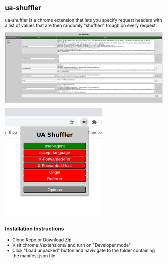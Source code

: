 ## ua-shuffler

ua-shuffler is a chrome extension that lets you specify request headers with a list of values that are then randomly "shuffled" trough on every request.

![options](images/options.png)

![popup](images/popup.png)

### Installation Instructions
- Clone Repo or Download Zip 
- Visit chrome://extensions/ and turn on "Developer mode"
- Click "Load unpacked" button and navivigate to the folder containing the manifest.json file